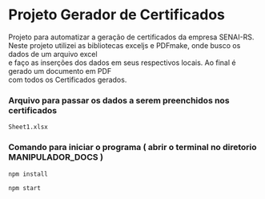 # Projeto Gerador de Certificados

Projeto para automatizar a geração de certificados da empresa SENAI-RS.  
Neste projeto utilizei as bibliotecas exceljs e PDFmake, onde busco os dados de um arquivo excel   
e faço as inserções dos dados em seus respectivos locais. Ao final é gerado um documento em PDF   
com todos os Certificados gerados.  
  
### Arquivo para passar os dados a serem preenchidos nos certificados 

```Sheet1.xlsx```

### Comando para iniciar o programa ( abrir o terminal no diretorio MANIPULADOR_DOCS )

```npm install```

```npm start```